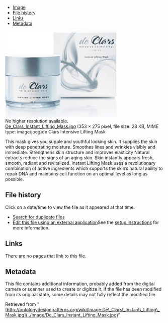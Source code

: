 * [Image](../Image/De_Clars_Instant_Lifting_Mask.jpg#file)
* [File history](../Image/De_Clars_Instant_Lifting_Mask.jpg#filehistory)
* [Links](../Image/De_Clars_Instant_Lifting_Mask.jpg#filelinks)
* [Metadata](../Image/De_Clars_Instant_Lifting_Mask.jpg#metadata)

[![Image:De Clars Instant Lifting Mask.jpg](../images/a/aa/De_Clars_Instant_Lifting_Mask.jpg)](../images/a/aa/De_Clars_Instant_Lifting_Mask.jpg)  
No higher resolution available.  
[De\_Clars\_Instant\_Lifting\_Mask.jpg](../images/a/aa/De_Clars_Instant_Lifting_Mask.jpg)‎ (353 × 275 pixel, file size: 23 KB, MIME type: image/jpeg)de Clars Intensive Lifting Mask


This mask gives you supple and youthful looking skin. It supplies the skin with deep penetrating moisture. Smoothes lines and wrinkles visibly and immediate. Strengthens skin structure and improves elasticity Natural extracts reduce the signs of an aging skin. Skin instantly appears fresh, smooth, radiant and revitalized. 
Instant Lifting Mask uses a revolutionary combination of active ingredients which supports the skin’s natural ability to repair DNA and maintains cell function on an optimal level as long as possible.




## File history

Click on a date/time to view the file as it appeared at that time.



  
* [Search for duplicate files](http://ontologydesignpatterns.org/wiki/Special:FileDuplicateSearch/De_Clars_Instant_Lifting_Mask.jpg "Special:FileDuplicateSearch/De Clars Instant Lifting Mask.jpg")
* [Edit this file using an external application](http://ontologydesignpatterns.org/wiki/index.php?title=Image:De_Clars_Instant_Lifting_Mask.jpg&action=edit&externaledit=true&mode=file "Image:De Clars Instant Lifting Mask.jpg")See the [setup instructions](http://www.mediawiki.org/wiki/Manual:External_editors "http://www.mediawiki.org/wiki/Manual:External_editors") for more information.

## Links



There are no pages that link to this file.



## Metadata


This file contains additional information, probably added from the digital camera or scanner used to create or digitize it.
If the file has been modified from its original state, some details may not fully reflect the modified file.




Retrieved from "[http://ontologydesignpatterns.org/wiki/Image:De\_Clars\_Instant\_Lifting\_Mask.jpg](../Image/De_Clars_Instant_Lifting_Mask.jpg)"